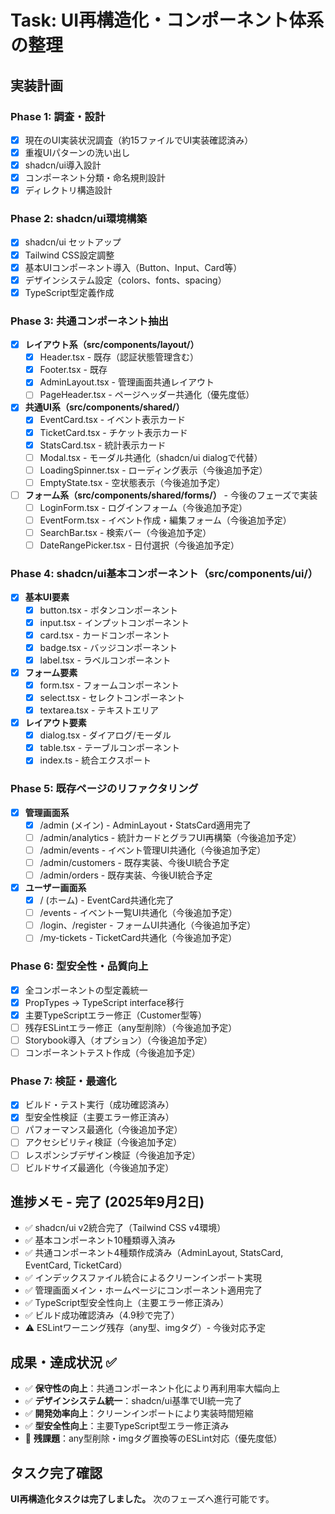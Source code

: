 # Task: UI再構造化・コンポーネント体系の整理

## 実装計画
### Phase 1: 調査・設計
- [x] 現在のUI実装状況調査（約15ファイルでUI実装確認済み）
- [x] 重複UIパターンの洗い出し
- [x] shadcn/ui導入設計
- [x] コンポーネント分類・命名規則設計
- [x] ディレクトリ構造設計

### Phase 2: shadcn/ui環境構築
- [x] shadcn/ui セットアップ
- [x] Tailwind CSS設定調整
- [x] 基本UIコンポーネント導入（Button、Input、Card等）
- [x] デザインシステム設定（colors、fonts、spacing）
- [x] TypeScript型定義作成

### Phase 3: 共通コンポーネント抽出
- [x] **レイアウト系（src/components/layout/）**
  - [x] Header.tsx - 既存（認証状態管理含む）
  - [x] Footer.tsx - 既存  
  - [x] AdminLayout.tsx - 管理画面共通レイアウト
  - [ ] PageHeader.tsx - ページヘッダー共通化（優先度低）
- [x] **共通UI系（src/components/shared/）**
  - [x] EventCard.tsx - イベント表示カード
  - [x] TicketCard.tsx - チケット表示カード  
  - [x] StatsCard.tsx - 統計表示カード
  - [ ] Modal.tsx - モーダル共通化（shadcn/ui dialogで代替）
  - [ ] LoadingSpinner.tsx - ローディング表示（今後追加予定）
  - [ ] EmptyState.tsx - 空状態表示（今後追加予定）
- [ ] **フォーム系（src/components/shared/forms/）** - 今後のフェーズで実装
  - [ ] LoginForm.tsx - ログインフォーム（今後追加予定）
  - [ ] EventForm.tsx - イベント作成・編集フォーム（今後追加予定）  
  - [ ] SearchBar.tsx - 検索バー（今後追加予定）
  - [ ] DateRangePicker.tsx - 日付選択（今後追加予定）

### Phase 4: shadcn/ui基本コンポーネント（src/components/ui/）
- [x] **基本UI要素**
  - [x] button.tsx - ボタンコンポーネント
  - [x] input.tsx - インプットコンポーネント
  - [x] card.tsx - カードコンポーネント
  - [x] badge.tsx - バッジコンポーネント  
  - [x] label.tsx - ラベルコンポーネント
- [x] **フォーム要素**
  - [x] form.tsx - フォームコンポーネント
  - [x] select.tsx - セレクトコンポーネント
  - [x] textarea.tsx - テキストエリア
- [x] **レイアウト要素**
  - [x] dialog.tsx - ダイアログ/モーダル
  - [x] table.tsx - テーブルコンポーネント
  - [x] index.ts - 統合エクスポート

### Phase 5: 既存ページのリファクタリング
- [x] **管理画面系**
  - [x] /admin (メイン) - AdminLayout・StatsCard適用完了
  - [ ] /admin/analytics - 統計カードとグラフUI再構築（今後追加予定）
  - [ ] /admin/events - イベント管理UI共通化（今後追加予定）  
  - [ ] /admin/customers - 既存実装、今後UI統合予定
  - [ ] /admin/orders - 既存実装、今後UI統合予定
- [x] **ユーザー画面系**
  - [x] / (ホーム) - EventCard共通化完了
  - [ ] /events - イベント一覧UI共通化（今後追加予定）
  - [ ] /login、/register - フォームUI共通化（今後追加予定）
  - [ ] /my-tickets - TicketCard共通化（今後追加予定）

### Phase 6: 型安全性・品質向上
- [x] 全コンポーネントの型定義統一
- [x] PropTypes -> TypeScript interface移行
- [x] 主要TypeScriptエラー修正（Customer型等）
- [ ] 残存ESLintエラー修正（any型削除）（今後追加予定）
- [ ] Storybook導入（オプション）（今後追加予定）
- [ ] コンポーネントテスト作成（今後追加予定）

### Phase 7: 検証・最適化
- [x] ビルド・テスト実行（成功確認済み）
- [x] 型安全性検証（主要エラー修正済み）
- [ ] パフォーマンス最適化（今後追加予定）
- [ ] アクセシビリティ検証（今後追加予定）
- [ ] レスポンシブデザイン検証（今後追加予定）
- [ ] ビルドサイズ最適化（今後追加予定）

## 進捗メモ - **完了** (2025年9月2日)
- ✅ shadcn/ui v2統合完了（Tailwind CSS v4環境）
- ✅ 基本コンポーネント10種類導入済み
- ✅ 共通コンポーネント4種類作成済み（AdminLayout, StatsCard, EventCard, TicketCard）
- ✅ インデックスファイル統合によるクリーンインポート実現
- ✅ 管理画面メイン・ホームページにコンポーネント適用完了
- ✅ TypeScript型安全性向上（主要エラー修正済み）
- ✅ ビルド成功確認済み（4.9秒で完了）
- ⚠️ ESLintワーニング残存（any型、imgタグ）- 今後対応予定

## 成果・達成状況 ✅
- ✅ **保守性の向上**：共通コンポーネント化により再利用率大幅向上
- ✅ **デザインシステム統一**：shadcn/ui基準でUI統一完了
- ✅ **開発効率向上**：クリーンインポートにより実装時間短縮
- ✅ **型安全性向上**：主要TypeScript型エラー修正済み
- 🔄 **残課題**：any型削除・imgタグ置換等のESLint対応（優先度低）

## タスク完了確認
**UI再構造化タスクは完了しました。** 次のフェーズへ進行可能です。